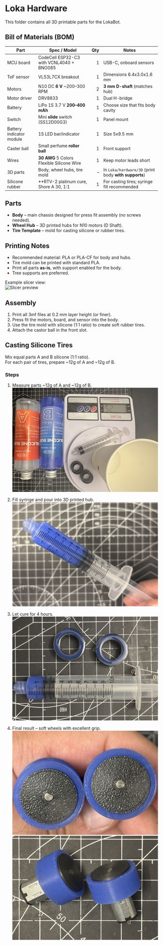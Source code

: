 # Loka Hardware

This folder contains all 3D printable parts for the LokaBot.

## Bill of Materials (BOM)

| Part | Spec / Model | Qty | Notes |
|---|---|---:|---|
| MCU board | CodeCell ESP32-C3 with VCNL4040 + BNO085 | 1 | USB-C, onboard sensors |
| ToF sensor | VL53L7CX breakout | 1 | Dimensions 6.4x3.0x1.6 mm |
| Motors | N10 DC **6 V** ~200–300 RPM | 2 | **3 mm D-shaft** (matches hub) |
| Motor driver | DRV8833 | 1 | Dual H-bridge |
| Battery | LiPo 1S 3.7 V **200–400 mAh** | 1 | Choose size that fits body cavity |
| Switch | Mini **slide** switch (SS12D00G3) | 1 | Panel mount |
| Battery indicator module | 1S LED bar/indicator | 1 | Size 5x9.5 mm |
| Caster ball | Small perfume **roller ball** | 1 | Front support |
| Wires | **30 AWG** 5 Colors Flexible Silicone Wire | 1 | Keep motor leads short |
| 3D parts | Body, wheel hubs, tire mold | – | In `Loka/hardware/3D` (print body **with supports**) |
| Silicone rubber | **RTV-2 platinum cure, Shore A 30, 1:1 | 1 | For casting tires; syringe fill recommended |

## Parts
- **Body** – main chassis designed for press fit assembly (no screws needed).
- **Wheel Hub** – 3D printed hubs for N10 motors (D Shaft).
- **Tire Template** – mold for casting silicone or rubber tires.

## Printing Notes
- Recommended material: PLA or PLA-CF for body and hubs.  
- Tire mold can be printed with standard PLA.  
- Print all parts **as-is**, with support enabled for the body.  
- Tree supports are preferred.  

Example slicer view:  
![Slicer preview](images/slicer.jpg)

## Assembly
1. Print all 3mf files at 0.2 mm layer height (or finer).
2. Press fit the motors, board, and sensor into the body.
3. Use the tire mold with silicone (1:1 ratio) to create soft rubber tires.
4. Attach the castor ball in the front slot.

## Casting Silicone Tires

Mix equal parts A and B silicone (1:1 ratio).  
For each pair of tires, prepare ~12g of A and ~12g of B.  

### Steps
1. Measure parts ~12g of A and ~12g of B.  
   ![Mixing silicone](images/01.jpg)

2. Fill syringe and pour into 3D printed hub.  
   ![Pouring silicone](images/02.jpg)

3. Let cure for 4 hours.  
   ![Curing tires](images/03.jpg)

4. Final result – soft wheels with excellent grip.  
   ![Finished wheels](images/04.jpg)  
   ![Finished wheels](images/05.jpg)
